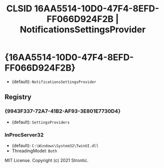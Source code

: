 ﻿---
title: "CLSID 16AA5514-10D0-47F4-8EFD-FF066D924F2B | NotificationsSettingsProvider"
excerpt: What is COM-Object CLSID 16AA5514-10D0-47F4-8EFD-FF066D924F2B?
---

# {16AA5514-10D0-47F4-8EFD-FF066D924F2B}

* (default): `NotificationsSettingsProvider`

## Registry


### {9943F337-72A7-41B2-AF93-3E801E7730D4}

* (default): `SettingsProviders`

### InProcServer32

* (default): `C:\Windows\System32\TwinUI.dll`
* ThreadingModel: `Both`

MIT License. Copyright (c) 2021 Strontic.


